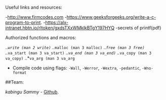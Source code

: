 Useful links and resources:

-http://www.firmcodes.com
-https://www.geeksforgeeks.org/write-a-c-program-to-print.
-https://alx-intranet.hbtn.io/rltoken/gxdsTXxWMklkBTgY197HYQ
-secrets of printf(pdf)

Authorized functions and macros:

..*``write (man 2 write)``
..*``malloc (man 3 malloc)``
..*``free (man 3 free)``
..*``va_start (man 3 va_start)``
..*``va_end (man 3 va_end)``
..*``va_copy (man 3 va_copy)``
..*``va_arg (man 3 va_arg``

- Compile code using flags: `-Wall`, `-Werror`, `-Wextra`, `-pedantic`, `-Wno-format`

##Team:

*kabingu Sammy* - [Github](https://github.com/kabingusam).

